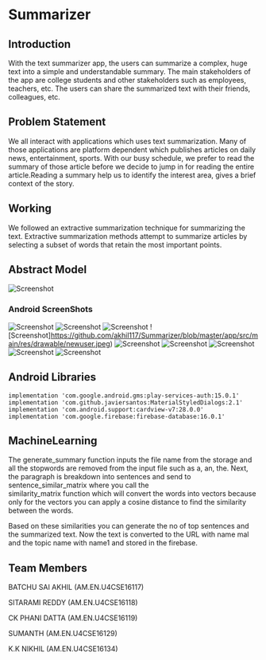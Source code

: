 # Summarizer

## Introduction

With the text summarizer app, the users can summarize a complex, huge text into a simple and understandable summary. 
The main stakeholders of the app are college students and other stakeholders such as employees, teachers, etc. The users can share the summarized text with their friends, colleagues, etc.

## Problem Statement

We all interact with applications which uses text summarization. Many of those applications are platform dependent
which publishes articles on daily news, entertainment, sports. With our busy schedule, we prefer to read the summary of those 
article before we decide to jump in for reading the entire article.Reading a summary help us to identify the interest area, 
gives a brief context of the story.

## Working 

We followed an extractive summarization technique for summarizing the text. Extractive summarization methods attempt to
summarize articles by selecting a subset of words that retain the most important points.

## Abstract Model
![Screenshot](https://github.com/akhil117/Summarizer/blob/master/app/src/main/res/drawable/block_3.png)

### Android ScreenShots
![Screenshot](https://github.com/akhil117/Summarizer/blob/master/app/src/main/res/drawable/splash.jpeg) 
![Screenshot](https://github.com/akhil117/Summarizer/blob/master/app/src/main/res/drawable/login.jpeg)
![Screenshot](https://github.com/akhil117/Summarizer/blob/master/app/src/main/res/drawable/googlesignin.jpeg)
![Screenshot]https://github.com/akhil117/Summarizer/blob/master/app/src/main/res/drawable/newuser.jpeg)
![Screenshot](https://github.com/akhil117/Summarizer/blob/master/app/src/main/res/drawable/viewhistory.jpeg)
![Screenshot](https://github.com/akhil117/Summarizer/blob/master/app/src/main/res/drawable/home.jpeg)
![Screenshot](https://github.com/akhil117/Summarizer/blob/master/app/src/main/res/drawable/navigation.jpeg)
![Screenshot](https://github.com/akhil117/Summarizer/blob/master/app/src/main/res/drawable/history.jpeg)
![Screenshot](https://github.com/akhil117/Summarizer/blob/master/app/src/main/res/drawable/viewhistory.jpeg)

## Android Libraries
```
implementation 'com.google.android.gms:play-services-auth:15.0.1' 
implementation 'com.github.javiersantos:MaterialStyledDialogs:2.1' 
implementation 'com.android.support:cardview-v7:28.0.0' 
implementation 'com.google.firebase:firebase-database:16.0.1'
```


## MachineLearning 

The generate_summary function inputs the file name from the storage and all the stopwords are removed from the input file 
such as a, an, the. Next, the paragraph is breakdown into sentences and send to sentence_similar_matrix where you call the  
similarity_matrix function which will convert the words into vectors because only for the vectors you can apply a cosine 
distance to find the similarity between the words.

Based on these similarities you can generate the no of top sentences and the summarized text.
Now the text is converted to the  URL with name mal and the topic name with name1 and stored in the firebase.


## Team Members
BATCHU SAI AKHIL (AM.EN.U4CSE16117)

SITARAMI REDDY   (AM.EN.U4CSE16118)

CK PHANI DATTA   (AM.EN.U4CSE16119)

SUMANTH          (AM.EN.U4CSE16129)

K.K NIKHIL       (AM.EN.U4CSE16134)



